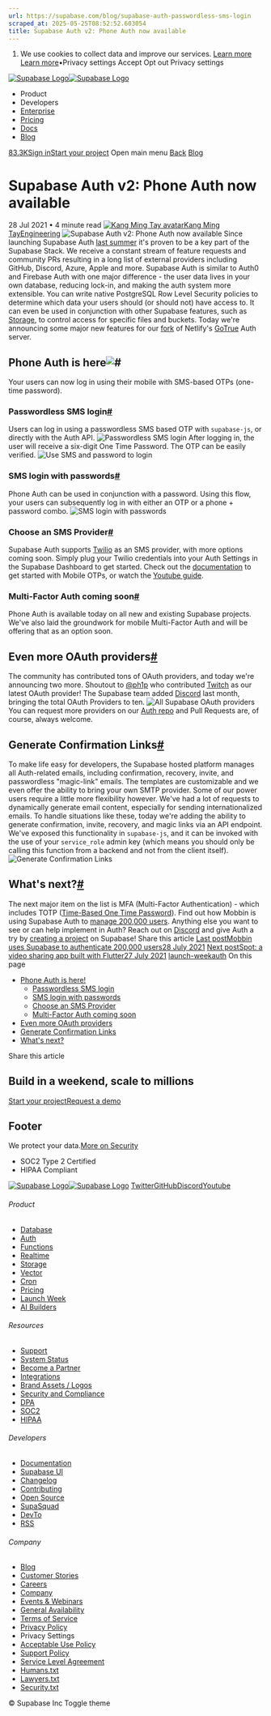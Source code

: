 ```yaml
---
url: https://supabase.com/blog/supabase-auth-passwordless-sms-login
scraped_at: 2025-05-25T08:52:52.603054
title: Supabase Auth v2: Phone Auth now available
---
```


  1. We use cookies to collect data and improve our services. [Learn more](https://supabase.com/privacy#8-cookies-and-similar-technologies-used-on-our-european-services)
[Learn more](https://supabase.com/privacy#8-cookies-and-similar-technologies-used-on-our-european-services)•Privacy settings
Accept Opt out Privacy settings


[![Supabase Logo](https://supabase.com/_next/image?url=https%3A%2F%2Ffrontend-assets.supabase.com%2Fwww%2Fd218d9190b87%2F_next%2Fstatic%2Fmedia%2Fsupabase-logo-wordmark--light.daaeffd3.png&w=256&q=75&dpl=dpl_9xPTPeSUKoDuygMmT5sPj6DB4mgG)![Supabase Logo](https://supabase.com/_next/image?url=https%3A%2F%2Ffrontend-assets.supabase.com%2Fwww%2Fd218d9190b87%2F_next%2Fstatic%2Fmedia%2Fsupabase-logo-wordmark--dark.b36ebb5f.png&w=256&q=75&dpl=dpl_9xPTPeSUKoDuygMmT5sPj6DB4mgG)](https://supabase.com/)
  * Product 
  * Developers 
  * [Enterprise](https://supabase.com/enterprise)
  * [Pricing](https://supabase.com/pricing)
  * [Docs](https://supabase.com/docs)
  * [Blog](https://supabase.com/blog)


[83.3K](https://github.com/supabase/supabase)[Sign in](https://supabase.com/dashboard)[Start your project](https://supabase.com/dashboard)
Open main menu
[Back](https://supabase.com/blog)
[Blog](https://supabase.com/blog)
# Supabase Auth v2: Phone Auth now available
28 Jul 2021
•
4 minute read
[![Kang Ming Tay avatar](https://supabase.com/_next/image?url=https%3A%2F%2Fgithub.com%2Fkangmingtay.png&w=96&q=75&dpl=dpl_9xPTPeSUKoDuygMmT5sPj6DB4mgG)Kang Ming TayEngineering](https://github.com/kangmingtay)
![Supabase Auth v2: Phone Auth now available](https://supabase.com/_next/image?url=%2Fimages%2Fblog%2Fauth-v2%2Fsupabase-auth-v2-cover.jpg&w=3840&q=100&dpl=dpl_9xPTPeSUKoDuygMmT5sPj6DB4mgG)
Since launching Supabase Auth [last summer](https://news.ycombinator.com/item?id=24072051) it's proven to be a key part of the Supabase Stack. We receive a constant stream of feature requests and community PRs resulting in a long list of external providers including GitHub, Discord, Azure, Apple and more.
Supabase Auth is similar to Auth0 and Firebase Auth with one major difference - the user data lives in your own database, reducing lock-in, and making the auth system more extensible. You can write native PostgreSQL Row Level Security policies to determine which data your users should (or should not) have access to. It can even be used in conjunction with other Supabase features, such as [Storage](https://supabase.com/storage), to control access for specific files and buckets.
Today we're announcing some major new features for our [fork](https://github.com/supabase/gotrue) of Netlify's [GoTrue](https://github.com/netlify/gotrue) Auth server.
## Phone Auth is here![#](https://supabase.com/blog/supabase-auth-passwordless-sms-login#phone-auth-is-here)
Your users can now log in using their mobile with SMS-based OTPs (one-time password).
### Passwordless SMS login[#](https://supabase.com/blog/supabase-auth-passwordless-sms-login#passwordless-sms-login)
Users can log in using a passwordless SMS based OTP with `supabase-js`, or directly with the Auth API.
![Passwordless SMS login](https://supabase.com/_next/image?url=%2Fimages%2Fblog%2Fauth-v2%2Fpasswordless-login.png&w=3840&q=75&dpl=dpl_9xPTPeSUKoDuygMmT5sPj6DB4mgG)
After logging in, the user will receive a six-digit One Time Password. The OTP can be easily verified.
![Use SMS and password to login](https://supabase.com/_next/image?url=%2Fimages%2Fblog%2Fauth-v2%2Fverify-otp.png&w=3840&q=75&dpl=dpl_9xPTPeSUKoDuygMmT5sPj6DB4mgG)
### SMS login with passwords[#](https://supabase.com/blog/supabase-auth-passwordless-sms-login#sms-login-with-passwords)
Phone Auth can be used in conjunction with a password. Using this flow, your users can subsequently log in with either an OTP or a phone + password combo.
![SMS login with passwords](https://supabase.com/_next/image?url=%2Fimages%2Fblog%2Fauth-v2%2Fphone-and-password-login.png&w=3840&q=75&dpl=dpl_9xPTPeSUKoDuygMmT5sPj6DB4mgG)
### Choose an SMS Provider[#](https://supabase.com/blog/supabase-auth-passwordless-sms-login#choose-an-sms-provider)
Supabase Auth supports [Twilio](https://www.twilio.com/) as an SMS provider, with more options coming soon. Simply plug your Twilio credentials into your Auth Settings in the Supabase Dashboard to get started.
Check out the [documentation](https://supabase.com/docs/guides/auth/phone-login/twilio) to get started with Mobile OTPs, or watch the [Youtube guide](https://youtu.be/akScoPO01bc).
### Multi-Factor Auth coming soon[#](https://supabase.com/blog/supabase-auth-passwordless-sms-login#multi-factor-auth-coming-soon)
Phone Auth is available today on all new and existing Supabase projects. We've also laid the groundwork for mobile Multi-Factor Auth and will be offering that as an option soon.
## Even more OAuth providers[#](https://supabase.com/blog/supabase-auth-passwordless-sms-login#even-more-oauth-providers)
The community has contributed tons of OAuth providers, and today we're announcing two more.
Shoutout to [@ph1p](https://github.com/ph1p) who contributed [Twitch](https://supabase.com/docs/guides/auth/auth-twitch) as our latest OAuth provider! The Supabase team added [Discord](https://supabase.com/docs/guides/auth/social-login/auth-discord) last month, bringing the total OAuth Providers to ten.
![All Supabase OAuth providers](https://supabase.com/_next/image?url=%2Fimages%2Fblog%2Fauth-v2%2Fsupabase-oauth-providers.png&w=3840&q=75&dpl=dpl_9xPTPeSUKoDuygMmT5sPj6DB4mgG)
You can request more providers on our [Auth repo](https://github.com/supabase/gotrue) and Pull Requests are, of course, always welcome.
## Generate Confirmation Links[#](https://supabase.com/blog/supabase-auth-passwordless-sms-login#generate-confirmation-links)
To make life easy for developers, the Supabase hosted platform manages all Auth-related emails, including confirmation, recovery, invite, and passwordless "magic-link" emails. The templates are customizable and we even offer the ability to bring your own SMTP provider.
Some of our power users require a little more flexibility however. We've had a lot of requests to dynamically generate email content, especially for sending internationalized emails. To handle situations like these, today we're adding the ability to generate confirmation, invite, recovery, and magic links via an API endpoint.
We've exposed this functionality in `supabase-js`, and it can be invoked with the use of your `service_role` admin key (which means you should only be calling this function from a backend and not from the client itself).
![Generate Confirmation Links](https://supabase.com/_next/image?url=%2Fimages%2Fblog%2Fauth-v2%2Fgenerate-links.png&w=3840&q=75&dpl=dpl_9xPTPeSUKoDuygMmT5sPj6DB4mgG)
## What's next?[#](https://supabase.com/blog/supabase-auth-passwordless-sms-login#whats-next)
The next major item on the list is MFA (Multi-Factor Authentication) - which includes TOTP ([Time-Based One Time Password](https://en.wikipedia.org/wiki/Time-based_One-Time_Password)).
Find out how Mobbin is using Supabase Auth to [manage 200,000 users](https://supabase.com/blog/mobbin-supabase-200000-users).
Anything else you want to see or can help implement in Auth? Reach out on [Discord](https://discord.supabase.com/) and give Auth a try by [creating a project](https://supabase.com/dashboard/) on Supabase!
Share this article
[](https://twitter.com/intent/tweet?url=https%3A%2F%2Fsupabase.com%2Fblog%2Fsupabase-auth-passwordless-sms-login&text=Supabase%20Auth%20v2%3A%20Phone%20Auth%20now%20available)[](https://www.linkedin.com/shareArticle?url=https%3A%2F%2Fsupabase.com%2Fblog%2Fsupabase-auth-passwordless-sms-login&text=Supabase%20Auth%20v2%3A%20Phone%20Auth%20now%20available)[](https://news.ycombinator.com/submitlink?u=https%3A%2F%2Fsupabase.com%2Fblog%2Fsupabase-auth-passwordless-sms-login&t=Supabase%20Auth%20v2%3A%20Phone%20Auth%20now%20available)
[Last postMobbin uses Supabase to authenticate 200,000 users28 July 2021](https://supabase.com/blog/mobbin-supabase-200000-users)
[Next postSpot: a video sharing app built with Flutter27 July 2021](https://supabase.com/blog/spot-flutter-with-postgres)
[launch-week](https://supabase.com/blog/tags/launch-week)[auth](https://supabase.com/blog/tags/auth)
On this page
  * [Phone Auth is here!](https://supabase.com/blog/supabase-auth-passwordless-sms-login#phone-auth-is-here)
    * [Passwordless SMS login](https://supabase.com/blog/supabase-auth-passwordless-sms-login#passwordless-sms-login)
    * [SMS login with passwords](https://supabase.com/blog/supabase-auth-passwordless-sms-login#sms-login-with-passwords)
    * [Choose an SMS Provider](https://supabase.com/blog/supabase-auth-passwordless-sms-login#choose-an-sms-provider)
    * [Multi-Factor Auth coming soon](https://supabase.com/blog/supabase-auth-passwordless-sms-login#multi-factor-auth-coming-soon)
  * [Even more OAuth providers](https://supabase.com/blog/supabase-auth-passwordless-sms-login#even-more-oauth-providers)
  * [Generate Confirmation Links](https://supabase.com/blog/supabase-auth-passwordless-sms-login#generate-confirmation-links)
  * [What's next?](https://supabase.com/blog/supabase-auth-passwordless-sms-login#whats-next)


Share this article
[](https://twitter.com/intent/tweet?url=https%3A%2F%2Fsupabase.com%2Fblog%2Fsupabase-auth-passwordless-sms-login&text=Supabase%20Auth%20v2%3A%20Phone%20Auth%20now%20available)[](https://www.linkedin.com/shareArticle?url=https%3A%2F%2Fsupabase.com%2Fblog%2Fsupabase-auth-passwordless-sms-login&text=Supabase%20Auth%20v2%3A%20Phone%20Auth%20now%20available)[](https://news.ycombinator.com/submitlink?u=https%3A%2F%2Fsupabase.com%2Fblog%2Fsupabase-auth-passwordless-sms-login&t=Supabase%20Auth%20v2%3A%20Phone%20Auth%20now%20available)
## Build in a weekend, scale to millions
[Start your project](https://supabase.com/dashboard)[Request a demo](https://supabase.com/contact/sales)
## Footer
We protect your data.[More on Security](https://supabase.com/security)
  * SOC2 Type 2 Certified
  * HIPAA Compliant


[![Supabase Logo](https://supabase.com/_next/image?url=https%3A%2F%2Ffrontend-assets.supabase.com%2Fwww%2Fd218d9190b87%2F_next%2Fstatic%2Fmedia%2Fsupabase-logo-wordmark--light.daaeffd3.png&w=384&q=75&dpl=dpl_9xPTPeSUKoDuygMmT5sPj6DB4mgG)![Supabase Logo](https://supabase.com/_next/image?url=https%3A%2F%2Ffrontend-assets.supabase.com%2Fwww%2Fd218d9190b87%2F_next%2Fstatic%2Fmedia%2Fsupabase-logo-wordmark--dark.b36ebb5f.png&w=384&q=75&dpl=dpl_9xPTPeSUKoDuygMmT5sPj6DB4mgG)](https://supabase.com/)
[Twitter](https://twitter.com/supabase)[GitHub](https://github.com/supabase)[Discord](https://discord.supabase.com/)[Youtube](https://youtube.com/c/supabase)
###### Product
  * [Database](https://supabase.com/database)
  * [Auth](https://supabase.com/auth)
  * [Functions](https://supabase.com/edge-functions)
  * [Realtime](https://supabase.com/realtime)
  * [Storage](https://supabase.com/storage)
  * [Vector](https://supabase.com/modules/vector)
  * [Cron](https://supabase.com/modules/cron)
  * [Pricing](https://supabase.com/pricing)
  * [Launch Week](https://supabase.com/launch-week)
  * [AI Builders](https://supabase.com/solutions/ai-builders)


###### Resources
  * [Support](https://supabase.com/support)
  * [System Status](https://status.supabase.com/)
  * [Become a Partner](https://supabase.com/partners)
  * [Integrations](https://supabase.com/partners/integrations)
  * [Brand Assets / Logos](https://supabase.com/brand-assets)
  * [Security and Compliance](https://supabase.com/security)
  * [DPA](https://supabase.com/legal/dpa)
  * [SOC2](https://supabase.com/security)
  * [HIPAA](https://forms.supabase.com/hipaa2)


###### Developers
  * [Documentation](https://supabase.com/docs)
  * [Supabase UI](https://supabase.com/ui)
  * [Changelog](https://supabase.com/changelog)
  * [Contributing](https://github.com/supabase/supabase/blob/master/CONTRIBUTING.md)
  * [Open Source](https://supabase.com/open-source)
  * [SupaSquad](https://supabase.com/supasquad)
  * [DevTo](https://dev.to/supabase)
  * [RSS](https://supabase.com/rss.xml)


###### Company
  * [Blog](https://supabase.com/blog)
  * [Customer Stories](https://supabase.com/customers)
  * [Careers](https://supabase.com/careers)
  * [Company](https://supabase.com/company)
  * [Events & Webinars](https://supabase.com/events)
  * [General Availability](https://supabase.com/ga)
  * [Terms of Service](https://supabase.com/terms)
  * [Privacy Policy](https://supabase.com/privacy)
  * Privacy Settings
  * [Acceptable Use Policy](https://supabase.com/aup)
  * [Support Policy](https://supabase.com/support-policy)
  * [Service Level Agreement](https://supabase.com/sla)
  * [Humans.txt](https://supabase.com/humans.txt)
  * [Lawyers.txt](https://supabase.com/lawyers.txt)
  * [Security.txt](https://supabase.com/.well-known/security.txt)


© Supabase Inc
Toggle theme

